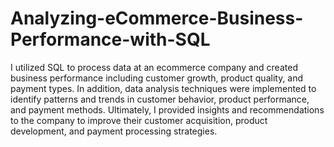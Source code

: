 # Analyzing-eCommerce-Business-Performance-with-SQL
I utilized SQL to process data at an ecommerce company and created business performance including customer growth, product quality, and payment types. In addition, data analysis techniques were implemented to identify patterns and trends in customer behavior, product performance, and payment methods. Ultimately, I provided insights and recommendations to the company to improve their customer acquisition, product development, and payment processing strategies.

